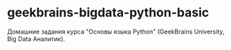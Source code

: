 # geekbrains-bigdata-python-basic
Домашние задания курса "Основы языка Python" (GeekBrains University, Big Data Аналитик).
